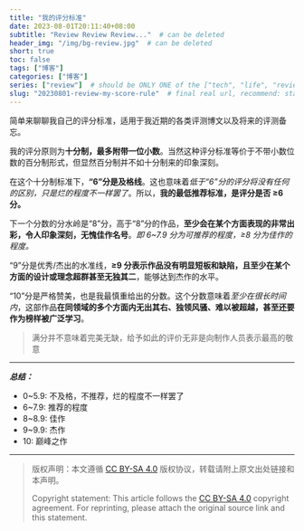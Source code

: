 ```yaml
---
title: "我的评分标准"
date: 2023-08-01T20:11:40+08:00
subtitle: "Review Review Review..."  # can be deleted
header_img: "/img/bg-review.jpg"  # can be deleted
short: true
toc: false
tags: ["博客"]
categories: ["博客"]
series: ["review"]  # should be ONLY ONE of the ["tech", "life", "review"]
slug: "20230801-review-my-score-rule"  # final real url, recommend: start by date, follow lower case words with hyphen splitter. E.g., `20230316-text-title`
---
```


简单来聊聊我自己的评分标准，适用于我近期的各类评测博文以及将来的评测备忘。

我的评分原则为**十分制，最多附带一位小数**。当然这种评分标准等价于不带小数位数的百分制形式，但显然百分制并不如十分制来的印象深刻。

在这个十分制标准下，**“6”分是及格线**。这也意味着*低于“6”分的评分将没有任何的区别，只是烂的程度不一样罢了*。所以，**我的最低推荐标准，是评分是否 ≥6 分。**

下一个分数的分水岭是“8”分，高于“8”分的作品，**至少会在某个方面表现的非常出彩，令人印象深刻，无愧佳作名号**。*即 6~7.9 分为可推荐的程度，≥8 分为佳作的程度。*

“9”分是优秀/杰出的水准线，**≥9 分表示作品没有明显短板和缺陷，且至少在某个方面的设计或理念超群甚至无独其二**，能够达到杰作的水平。

“10”分是严格赞美，也是我最慎重给出的分数。这个分数意味着*至少在很长时间内*，这部作品**在同领域的多个方面内无出其右、独领风骚、难以被超越，甚至还要作为榜样被广泛学习**。

> 满分并不意味着完美无缺，给予如此的评价无非是向制作人员表示最高的敬意

---

***总结：***
* 0~5.9: 不及格，不推荐，烂的程度不一样罢了
* 6~7.9: 推荐的程度
* 8~8.9: 佳作
* 9~9.9: 杰作
* 10: 巅峰之作

---

> 版权声明：本文遵循 [CC BY-SA 4.0](https://creativecommons.org/licenses/by-sa/4.0/deed.zh) 版权协议，转载请附上原文出处链接和本声明。
>
> Copyright statement: This article follows the [CC BY-SA 4.0](https://creativecommons.org/licenses/by-sa/4.0/deed.en) copyright agreement. For reprinting, please attach the original source link and this statement.
